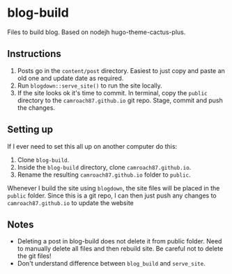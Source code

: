 # blog-build

Files to build blog. Based on nodejh hugo-theme-cactus-plus.

## Instructions

1. Posts go in the `content/post` directory. Easiest to just copy and paste an old one and update date as required.
2. Run `blogdown::serve_site()` to run the site locally.
3. If the site looks ok it's time to commit. In terminal, copy the `public` directory to the `camroach87.github.io` git repo. Stage, commit and push the changes.

## Setting up

If I ever need to set this all up on another computer do this:

1. Clone `blog-build`.
2. Inside the `blog-build` directory, clone `camroach87.github.io`.
3. Rename the resulting `camroach87.github.io` folder to `public`.

Whenever I build the site using `blogdown`, the site files will be placed in the `public` folder. Since this is a git repo, I can then just push any changes to `camroach87.github.io` to update the website

## Notes

* Deleting a post in blog-build does not delete it from public folder. Need to manually delete all files and then rebuild site. Be careful not to delete the git files!
* Don't understand difference between `blog_build` and `serve_site`.